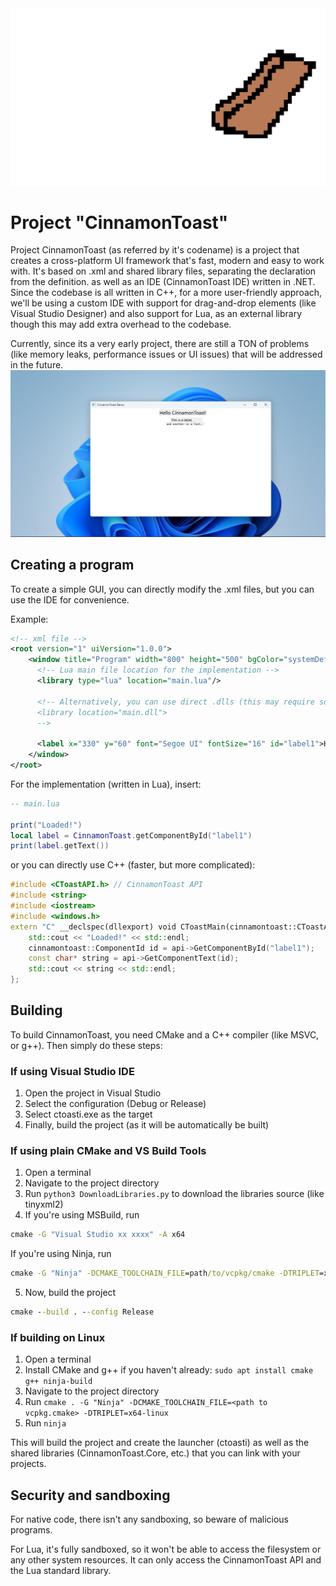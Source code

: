 <img src="./resources/pctoast.png">

# Project "CinnamonToast"
Project CinnamonToast (as referred by it's codename) is a project that creates a cross-platform UI framework that's fast, modern and easy to work with. It's based on .xml and shared library files, separating the declaration from the definition. as well as an IDE (CinnamonToast IDE) written in .NET. 
Since the codebase is all written in C++, for a more user-friendly approach, we'll be using a custom IDE with support for drag-and-drop elements (like Visual Studio Designer) and also support for Lua, as an external library though this may add extra overhead to the codebase.

Currently, since its a very early project, there are still a TON of problems (like memory leaks, performance issues or UI issues) that will be addressed in the future.
<img src="./resources/screenshot.png">
## Creating a program
To create a simple GUI, you can directly modify the .xml files, but you can use the IDE for convenience.

Example:
```xml
<!-- xml file -->
<root version="1" uiVersion="1.0.0">
    <window title="Program" width="800" height="500" bgColor="systemDefault" id="mainWindow">
      <!-- Lua main file location for the implementation -->
      <library type="lua" location="main.lua"/>

      <!-- Alternatively, you can use direct .dlls (this may require some C++ programming)
      <library location="main.dll">
      -->

      <label x="330" y="60" font="Segoe UI" fontSize="16" id="label1">Hello, world!</label>
    </window>
</root>
```

For the implementation (written in Lua), insert:
```lua
-- main.lua

print("Loaded!")
local label = CinnamonToast.getComponentById("label1")
print(label.getText())

```

or you can directly use C++ (faster, but more complicated):
```cpp
#include <CToastAPI.h> // CinnamonToast API
#include <string>
#include <iostream>
#include <windows.h>
extern "C" __declspec(dllexport) void CToastMain(cinnamontoast::CToastAPI* api) {
    std::cout << "Loaded!" << std::endl;
    cinnamontoast::ComponentId id = api->GetComponentById("label1");
    const char* string = api->GetComponentText(id);
    std::cout << string << std::endl;
};
```

## Building
To build CinnamonToast, you need CMake and a C++ compiler (like MSVC, or g++). Then simply do these steps:
### If using Visual Studio IDE
1. Open the project in Visual Studio
2. Select the configuration (Debug or Release)
3. Select ctoasti.exe as the target
4. Finally, build the project (as it will be automatically be built)

### If using plain CMake and VS Build Tools
1. Open a terminal
2. Navigate to the project directory
3. Run `python3 DownloadLibraries.py` to download the libraries source (like tinyxml2)
4. If you're using MSBuild, run
```cmd
cmake -G "Visual Studio xx xxxx" -A x64
```
If you're using Ninja, run
```cmd
cmake -G "Ninja" -DCMAKE_TOOLCHAIN_FILE=path/to/vcpkg/cmake -DTRIPLET=x64-windows"
```
5. Now, build the project
```cmd
cmake --build . --config Release
```
### If building on Linux
1. Open a terminal
2. Install CMake and g++ if you haven't already: `sudo apt install cmake g++ ninja-build`
3. Navigate to the project directory
5. Run `cmake . -G "Ninja" -DCMAKE_TOOLCHAIN_FILE=<path to vcpkg.cmake> -DTRIPLET=x64-linux`
6. Run `ninja`

This will build the project and create the launcher (ctoasti) as well as the shared libraries (CinnamonToast.Core, etc.) that you can link with your projects.

## Security and sandboxing
For native code, there isn't any sandboxing, so beware of malicious programs. 

For Lua, it's fully sandboxed, so it won't be able to access the filesystem or any other system resources. It can only access the CinnamonToast API and the Lua standard library.